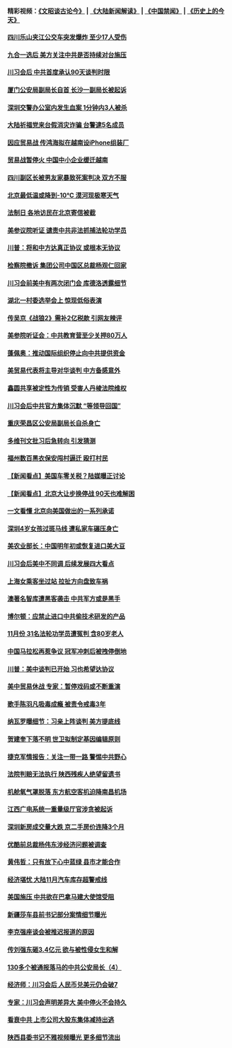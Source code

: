 #### 精彩视频：[《文昭谈古论今》](https://github.com/gfw-breaker/wenzhao/blob/master/README.md?t=12051532) | [《大陆新闻解读》](https://github.com/gfw-breaker/ntdtv-comedy/blob/master/README.md?t=12051532) | [《中国禁闻》](https://github.com/gfw-breaker/ntdtv-news/blob/master/README.md?t=12051532) | [《历史上的今天》](https://github.com/gfw-breaker/today-in-history/blob/master/README.md?t=12051532) 

#### [四川乐山夹江公交车突发爆炸 至少17人受伤](../pages/nsc413/n10892934.md?t=12051532) 

#### [九合一选后 美方关注中共是否持续对台施压](../pages/nsc413/n10892746.md?t=12051532) 

#### [川习会后 中共首度承认90天谈判时限](../pages/nsc413/n10891819.md?t=12051532) 

#### [厦门公安局副局长自首 长沙一副局长被起诉](../pages/nsc413/n10892681.md?t=12051532) 

#### [深圳交警办公室内发生血案 1分钟内3人被杀](../pages/nsc413/n10892416.md?t=12051532) 


#### [大陆祈福党来台假消灾诈骗 台警逮5名成员](../pages/nsc413/n10892593.md?t=12051532) 

#### [因应贸易战 传鸿海拟在越南设iPhone组装厂](../pages/nsc413/n10892563.md?t=12051532) 

#### [贸易战暂停火 中国中小企业缓迁越南](../pages/nsc413/n10892300.md?t=12051532) 

#### [四川副区长被男友家暴致死案判决 双方不服](../pages/nsc413/n10891734.md?t=12051532) 

#### [北京最低温或降到-10℃ 漠河现极寒天气](../pages/nsc413/n10892090.md?t=12051532) 

#### [法制日 各地访民在北京寄信被截](../pages/nsc413/n10891878.md?t=12051532) 

#### [美参议院听证 谴责中共非法抓捕法轮功学员](../pages/nsc413/n10891702.md?t=12051532) 

#### [川普：将和中方达真正协议 或根本无协议](../pages/nsc413/n10891907.md?t=12051532) 

#### [检察院撤诉 集团公司中国区总裁杨观仁回家](../pages/nsc413/n10890824.md?t=12051532) 

#### [川习会前美中有两次闭门会 库德洛透露细节](../pages/nsc413/n10891771.md?t=12051532) 

#### [湖北一村委选举会上 惊现低俗表演](../pages/nsc413/n10891667.md?t=12051532) 

#### [传吴京《战狼2》需补2亿税款 引网友辣评](../pages/nsc413/n10891535.md?t=12051532) 

#### [美参院听证会：中共教育营至少关押80万人](../pages/nsc413/n10891133.md?t=12051532) 

#### [蓬佩奥：推动国际组织停止向中共提供资金](../pages/nsc413/n10891425.md?t=12051532) 

#### [美贸易代表将主导对华谈判 中方备感意外](../pages/nsc413/n10891328.md?t=12051532) 

#### [鑫圆共享被定性为传销 受害人丹棱法院维权](../pages/nsc413/n10890992.md?t=12051532) 

#### [川习会后中共官方集体沉默 “等领导回国”](../pages/nsc413/n10891144.md?t=12051532) 

#### [重庆荣昌区公安局副局长自杀身亡](../pages/nsc413/n10885588.md?t=12051532) 

#### [多维刊文批习后急转向 引发猜测](../pages/nsc413/n10891152.md?t=12051532) 

#### [福州数百黑衣保安闯村逼迁 殴打村民](../pages/nsc413/n10891150.md?t=12051532) 

#### [【新闻看点】美国车零关税？陆媒曝正讨论](../pages/nsc413/n10891056.md?t=12051532) 

#### [【新闻看点】北京大让步换停战 90天也难解困](../pages/nsc413/n10890889.md?t=12051532) 

#### [一文看懂 北京向美国做出的一系列承诺](../pages/nsc413/n10890887.md?t=12051532) 

#### [深圳4岁女孩过斑马线 遭私家车碾压身亡](../pages/nsc413/n10891120.md?t=12051532) 

#### [美农业部长：中国明年初或恢复进口美大豆](../pages/nsc413/n10891124.md?t=12051532) 

#### [川习会后美中不同调 后续发展四大看点](../pages/nsc413/n10891067.md?t=12051532) 

#### [上海女乘客坐过站 拉扯方向盘致车祸](../pages/nsc413/n10890918.md?t=12051532) 

#### [澳著名智库遭黑客袭击 中共军方或是黑手](../pages/nsc413/n10891020.md?t=12051532) 

#### [博尔顿：应禁止进口中共偷技术研发的产品](../pages/nsc413/n10891001.md?t=12051532) 

#### [11月份 31名法轮功学员遭冤判 含80岁老人](../pages/nsc413/n10890441.md?t=12051532) 

#### [中国马拉松再惹争议 冠军冲刺后被拽停倒地](../pages/nsc413/n10890751.md?t=12051532) 

#### [川普：美中谈判已开始 习也希望达协议](../pages/nsc413/n10890945.md?t=12051532) 

#### [美中贸易休战 专家：暂停戏码或不断重演](../pages/nsc413/n10890923.md?t=12051532) 

#### [歌手陈羽凡吸毒成瘾 被责令戒毒3年](../pages/nsc413/n10890868.md?t=12051532) 

#### [纳瓦罗曝细节：习亲上阵谈判 美方提底线](../pages/nsc413/n10890893.md?t=12051532) 


#### [贺建奎下落不明 世卫拟制定基因编辑原则](../pages/nsc413/n10890257.md?t=12051532) 

#### [捷克军情报告：关注一带一路 警惕中共野心](../pages/nsc413/n10889972.md?t=12051532) 

#### [法院判赔无法执行 陕西残疾人绝望留遗书](../pages/nsc413/n10890622.md?t=12051532) 

#### [机舱氧气罩脱落 东方航空客机迫降南昌机场](../pages/nsc413/n10890270.md?t=12051532) 

#### [江西广电系统一重量级厅官涉贪被起诉](../pages/nsc413/n10890402.md?t=12051532) 

#### [深圳新房成交量大跌 京二手房价连降3个月](../pages/nsc413/n10890197.md?t=12051532) 

#### [优酷前总裁杨伟东涉经济问题被调查](../pages/nsc413/n10890309.md?t=12051532) 

#### [黄伟哲：只有放下心中蓝绿 县市才能合作](../pages/nsc413/n10890186.md?t=12051532) 

#### [经济堪忧 大陆11月汽车库存超警戒线](../pages/nsc413/n10890143.md?t=12051532) 

#### [美国施压 中共欲在巴拿马建大使馆受阻](../pages/nsc413/n10889481.md?t=12051532) 

#### [新疆莎车县前书记部分案情细节曝光](../pages/nsc413/n10889917.md?t=12051532) 

#### [李克强座谈会被推迟报道的原因](../pages/nsc413/n10890073.md?t=12051532) 

#### [传刘强东砸3.4亿元 欲与被性侵女生和解](../pages/nsc413/n10889897.md?t=12051532) 

#### [130多个被通报落马的中共公安局长（4）](../pages/nsc413/n10833461.md?t=12051532) 

#### [经济师：川习会后 人民币兑美元仍会破7](../pages/nsc413/n10889294.md?t=12051532) 

#### [专家：川习会声明差异大 美中停火不会持久](../pages/nsc413/n10889866.md?t=12051532) 

#### [看衰中共 上市公司大股东集体减持出逃](../pages/nsc413/n10889165.md?t=12051532) 

#### [陕西县委书记不雅视频曝光 更多细节流出](../pages/nsc413/n10889559.md?t=12051532) 


